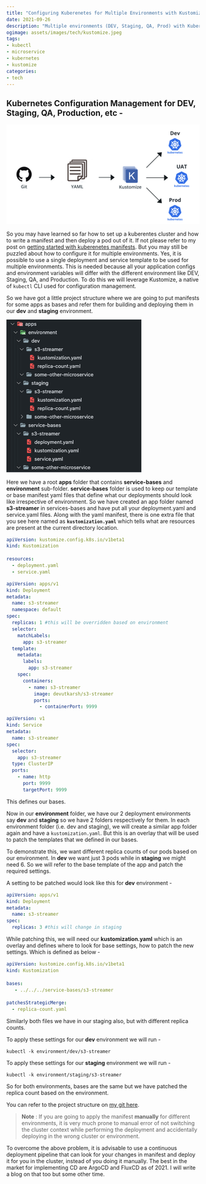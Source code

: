 ```yaml
---
title: "Configuring Kuberenetes for Multiple Environments with Kustomize"
date: 2021-09-26
description: "Multiple environments (DEV, Staging, QA, Prod) with Kubernetes and Kustomize"
ogimage: assets/images/tech/kustomize.jpeg
tags: 
- kubectl
- microservice
- kubernetes
- kustomize
categories:
- tech
---
```

Kubernetes Configuration Management for DEV, Staging, QA, Production, etc - 
---

![kustomize](assets/images/tech/kustomize.jpeg)

So you may have learned so far how to set up a kuberentes cluster and how to write a manifest and then deploy a pod out of it. If not please refer to my post on [getting started with kuberenetes manifests](../getting-started-with-kubernetes-manifests/). But you may still be puzzled about how to configure it for multiple environments. Yes, it is possible to use a single deployment and service template to be used for multiple environments. This is needed because all your application configs and environment variables will differ with the different environment like DEV, Staging, QA, and Production. To do this we will leverage Kustomize, a native of ```kubectl``` CLI used for configuration management.

So we have got a little project structure where we are going to put manifests for some apps as bases and refer them for building and deploying them in our **dev** and **staging** environment.

![dir-structure](assets/images/tech/dir-structure-kustomize.png)

Here we have a root **apps** folder that contains **service-bases** and **environment** sub-folder. **service-bases** folder is used to keep our template or base manifest yaml files that define what our deployments should look like irrespective of environment. So we have created an app folder named **s3-streamer** in services-bases and have put all your deployment.yaml and service.yaml files. Along with the yaml manifest, there is one extra file that you see here named as **```kustomization.yaml```** which tells what are resources are present at the current directory location.
```kustomization.yaml
apiVersion: kustomize.config.k8s.io/v1beta1
kind: Kustomization

resources:
  - deployment.yaml
  - service.yaml
```
```deployment.yaml
apiVersion: apps/v1
kind: Deployment
metadata:
  name: s3-streamer
  namespace: default
spec:
  replicas: 1 #this will be overridden based on environment
  selector:
    matchLabels:
      app: s3-streamer
  template:
    metadata:
      labels:
        app: s3-streamer
    spec:
      containers:
        - name: s3-streamer
          image: devutkarsh/s3-streamer
          ports:
            - containerPort: 9999
```
```service.yaml
apiVersion: v1
kind: Service
metadata:
  name: s3-streamer
spec:
  selector:
    app: s3-streamer
  type: ClusterIP
  ports:
    - name: http
      port: 9999
      targetPort: 9999
```
This defines our bases.

Now in our **environment** folder, we have our 2 deployment environments say **dev** and **staging** so we have 2 folders respectively for them. In each environment folder (i.e. dev and staging), we will create a similar app folder again and have a ```kustomization.yaml```. But this is an overlay that will be used to patch the templates that we defined in our bases.

To demonstrate this, we want different replica counts of our pods based on our environment. In **dev** we want just 3 pods while in **staging** we might need 6. So we will refer to the base template of the app and patch the required settings.

A setting to be patched would look like this for **dev** environment -
```replica-count.yaml
apiVersion: apps/v1
kind: Deployment
metadata:
  name: s3-streamer
spec:
  replicas: 3 #this will change in staging
```

While patching this, we will need our **kustomization.yaml** which is an overlay and defines where to look for base settings, how to patch the new settings. Which is defined as below -

```kustomization.yaml
apiVersion: kustomize.config.k8s.io/v1beta1
kind: Kustomization

bases:
   - ../../../service-bases/s3-streamer

patchesStrategicMerge:
  - replica-count.yaml
```

Similarly both files we have in our staging also, but with different replica counts.

To apply these settings for our **dev** environment we will run -
```
kubectl -k environment/dev/s3-streamer
```

To apply these settings for our **staging** environment we will run -
```
kubectl -k environment/staging/s3-streamer
```

So for both environments, bases are the same but we have patched the replica count based on the environment.

You can refer to the project structure on [my git here](https://github.com/devutkarsh/kubernetes/tree/master/apps).

> **Note** : If you are going to apply the manifest **manually** for different environments, it is very much prone to manual error of not switching the cluster context while performing the deployment and accidentally deploying in the wrong cluster or environment.

To overcome the above problem, it is advisable to use a continuous deployment pipeline that can look for your changes in manifest and deploy it for you in the cluster, instead of you doing it manually. The best in the market for implementing CD are ArgoCD and FluxCD as of 2021. I will write a blog on that too but some other time.






